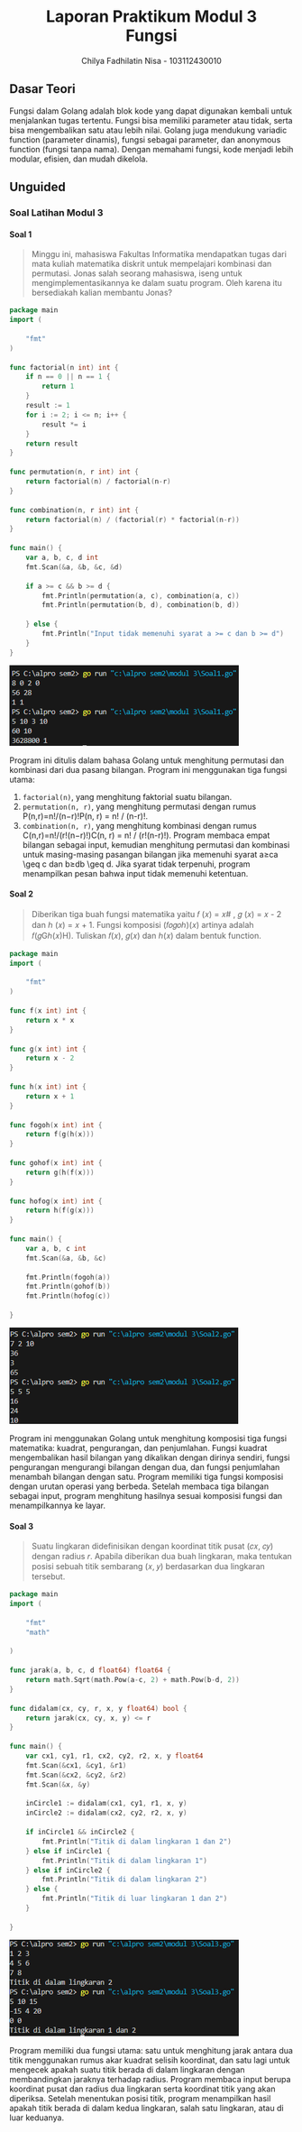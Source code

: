 <h1 align="center">Laporan Praktikum Modul 3 <br>Fungsi</h1>
<p align="center">Chilya Fadhilatin Nisa - 103112430010</p>

## Dasar Teori
Fungsi dalam Golang adalah blok kode yang dapat digunakan kembali untuk menjalankan tugas tertentu. Fungsi bisa memiliki parameter atau tidak, serta bisa mengembalikan satu atau lebih nilai. Golang juga mendukung variadic function (parameter dinamis), fungsi sebagai parameter, dan anonymous function (fungsi tanpa nama). Dengan memahami fungsi, kode menjadi lebih modular, efisien, dan mudah dikelola. 
## Unguided

### Soal Latihan Modul 3

#### Soal 1

> Minggu ini, mahasiswa Fakultas Informatika mendapatkan tugas dari mata kuliah matematika  diskrit untuk mempelajari kombinasi dan permutasi. Jonas salah seorang mahasiswa, iseng  untuk mengimplementasikannya ke dalam suatu program. Oleh karena itu bersediakah kalian  membantu Jonas?

```go
package main
import (

    "fmt"
)

func factorial(n int) int {
    if n == 0 || n == 1 {
        return 1
    }
    result := 1
    for i := 2; i <= n; i++ {
        result *= i
    }
    return result
}

func permutation(n, r int) int {
    return factorial(n) / factorial(n-r)
}

func combination(n, r int) int {
    return factorial(n) / (factorial(r) * factorial(n-r))
}

func main() {
    var a, b, c, d int
    fmt.Scan(&a, &b, &c, &d)

    if a >= c && b >= d {
        fmt.Println(permutation(a, c), combination(a, c))
        fmt.Println(permutation(b, d), combination(b, d))

    } else {
        fmt.Println("Input tidak memenuhi syarat a >= c dan b >= d")
    }
}
```

![](Output/Soal1.png)

Program ini ditulis dalam bahasa Golang untuk menghitung permutasi dan kombinasi dari dua pasang bilangan. Program ini menggunakan tiga fungsi utama:
1. `factorial(n)`, yang menghitung faktorial suatu bilangan.
2. `permutation(n, r)`, yang menghitung permutasi dengan rumus P(n,r)=n!/(n−r)!P(n, r) = n! / (n-r)!.
3. `combination(n, r)`, yang menghitung kombinasi dengan rumus C(n,r)=n!/(r!(n−r)!)C(n, r) = n! / (r!(n-r)!).
Program membaca empat bilangan sebagai input, kemudian menghitung permutasi dan kombinasi untuk masing-masing pasangan bilangan jika memenuhi syarat a≥ca \geq c dan b≥db \geq d. Jika syarat tidak terpenuhi, program menampilkan pesan bahwa input tidak memenuhi ketentuan.

#### Soal 2

>Diberikan tiga buah fungsi matematika yaitu 𝑓 (𝑥) = 𝑥# , 𝑔 (𝑥) = 𝑥 - 2 dan ℎ (𝑥) = 𝑥 + 1. Fungsi komposisi (𝑓𝑜𝑔𝑜ℎ)(𝑥) artinya adalah 𝑓(𝑔Gℎ(𝑥)H). Tuliskan 𝑓(𝑥), 𝑔(𝑥) dan ℎ(𝑥) dalam bentuk function.

```go
package main
import (

    "fmt"
)

func f(x int) int {
    return x * x
}

func g(x int) int {
    return x - 2
}

func h(x int) int {
    return x + 1
}

func fogoh(x int) int {
    return f(g(h(x)))
}

func gohof(x int) int {
    return g(h(f(x)))
}

func hofog(x int) int {
    return h(f(g(x)))
}

func main() {
    var a, b, c int
    fmt.Scan(&a, &b, &c)

    fmt.Println(fogoh(a))
    fmt.Println(gohof(b))
    fmt.Println(hofog(c))

}
```

![](Output/Soal2.png)

Program ini menggunakan Golang untuk menghitung komposisi tiga fungsi matematika: kuadrat, pengurangan, dan penjumlahan. Fungsi kuadrat mengembalikan hasil bilangan yang dikalikan dengan dirinya sendiri, fungsi pengurangan mengurangi bilangan dengan dua, dan fungsi penjumlahan menambah bilangan dengan satu. Program memiliki tiga fungsi komposisi dengan urutan operasi yang berbeda. Setelah membaca tiga bilangan sebagai input, program menghitung hasilnya sesuai komposisi fungsi dan menampilkannya ke layar.

#### Soal 3

>Suatu lingkaran didefinisikan dengan koordinat titik pusat (𝑐𝑥, 𝑐𝑦) dengan radius 𝑟. Apabila diberikan dua buah lingkaran, maka tentukan posisi sebuah titik sembarang (𝑥, 𝑦) berdasarkan dua lingkaran tersebut.

```go
package main
import (

    "fmt"
    "math"
    
)

func jarak(a, b, c, d float64) float64 {
    return math.Sqrt(math.Pow(a-c, 2) + math.Pow(b-d, 2))
}

func didalam(cx, cy, r, x, y float64) bool {
    return jarak(cx, cy, x, y) <= r
}

func main() {
    var cx1, cy1, r1, cx2, cy2, r2, x, y float64
    fmt.Scan(&cx1, &cy1, &r1)
    fmt.Scan(&cx2, &cy2, &r2)
    fmt.Scan(&x, &y)

    inCircle1 := didalam(cx1, cy1, r1, x, y)
    inCircle2 := didalam(cx2, cy2, r2, x, y)

    if inCircle1 && inCircle2 {
        fmt.Println("Titik di dalam lingkaran 1 dan 2")
    } else if inCircle1 {
        fmt.Println("Titik di dalam lingkaran 1")
    } else if inCircle2 {
        fmt.Println("Titik di dalam lingkaran 2")
    } else {
        fmt.Println("Titik di luar lingkaran 1 dan 2")
    }

}
```

![](Output/soal3.png)

Program memiliki dua fungsi utama: satu untuk menghitung jarak antara dua titik menggunakan rumus akar kuadrat selisih koordinat, dan satu lagi untuk mengecek apakah suatu titik berada di dalam lingkaran dengan membandingkan jaraknya terhadap radius. Program membaca input berupa koordinat pusat dan radius dua lingkaran serta koordinat titik yang akan diperiksa. Setelah menentukan posisi titik, program menampilkan hasil apakah titik berada di dalam kedua lingkaran, salah satu lingkaran, atau di luar keduanya.